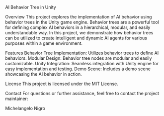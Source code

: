 AI Behavior Tree in Unity

Overview
This project explores the implementation of AI behavior using behavior trees in the Unity game engine. Behavior trees are a powerful tool for defining complex AI behaviors in a hierarchical, modular, and easily understandable way. In this project, we demonstrate how behavior trees can be utilized to create intelligent and dynamic AI agents for various purposes within a game environment.

Features
Behavior Tree Implementation: Utilizes behavior trees to define AI behaviors.
Modular Design: Behavior tree nodes are modular and easily customizable.
Unity Integration: Seamless integration with Unity engine for easy implementation and testing.
Demo Scene: Includes a demo scene showcasing the AI behavior in action.

License
This project is licensed under the MIT License.

Contact
For questions or further assistance, feel free to contact the project maintainer:

Michelangelo Nigro
